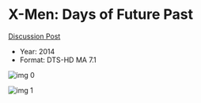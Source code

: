 # X-Men: Days of Future Past

[Discussion Post](https://www.avsforum.com/threads/bass-eq-for-filtered-movies.2995212/post-57838182)

* Year: 2014
* Format: DTS-HD MA 7.1

![img 0](https://i.imgur.com/J1CRFZv.jpg)

![img 1](https://i.imgur.com/ILyjJPT.jpg)

